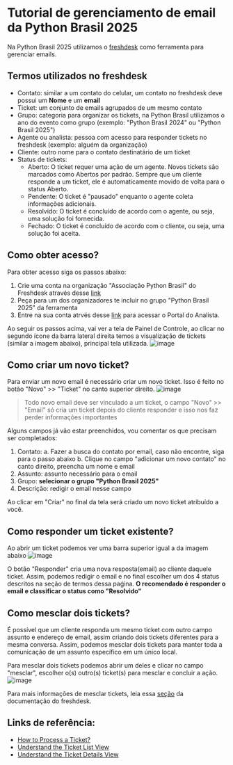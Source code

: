 # Tutorial de gerenciamento de email da Python Brasil 2025

Na Python Brasil 2025 utilizamos o [freshdesk](https://pythonbrasil.freshdesk.com/a/dashboard/default) como ferramenta para gerenciar emails. 

## Termos utilizados no freshdesk

* Contato: similar a um contato do celular, um contato no freshdesk deve possui um **Nome** e um **email**
* Ticket: um conjunto de emails agrupados de um mesmo contato
* Grupo: categoria para organizar os tickets, na Python Brasil utilizamos o ano do evento como grupo (exemplo: "Python Brasil 2024" ou "Python Brasil 2025")
* Agente ou analista: pessoa com acesso para responder tickets no freshdesk (exemplo: alguém da organização)
* Cliente: outro nome para o contato destinatário de um ticket
* Status de tickets:
  * Aberto: O ticket requer uma ação de um agente. Novos tickets são marcados como Abertos por padrão. Sempre que um cliente responde a um ticket, ele é automaticamente movido de volta para o status Aberto.
  * Pendente: O ticket é "pausado" enquanto o agente coleta informações adicionais.
  * Resolvido: O ticket é concluído de acordo com o agente, ou seja, uma solução foi fornecida.
  * Fechado: O ticket é concluído de acordo com o cliente, ou seja, uma solução foi aceita.

## Como obter acesso?

Para obter acesso siga os passos abaixo:
1. Crie uma conta na organização "Associação Python Brasil" do Freshdesk através desse [link](https://pythonbrasil.freshdesk.com/support/signup)
2. Peça para um dos organizadores te incluir no grupo "Python Brasil 2025" da ferramenta
3. Entre na sua conta atrvés desse [link](https://pythonbrasil.freshworks.com/login?client_id=451979510707337272&redirect_uri=https%3A%2F%2Fpythonbrasil.freshdesk.com%2Ffreshid%2Fauthorize_callback%3Fhd%3Dhttps%3A%2F%2Fpythonbrasil.freshdesk.com) para acessar o Portal do Analista.

Ao seguir os passos acima, vai ver a tela de Painel de Controle, ao clicar no segundo ícone da barra lateral direita temos a visualização de tickets (similar a imagem abaixo), principal tela utilizada.
![image](https://github.com/user-attachments/assets/a1af4c74-1c12-44ac-bd4d-5de8ff6e2b59)

## Como criar um novo ticket?

Para enviar um novo email é necessário criar um novo ticket. Isso é feito no botão "Novo" >> "Ticket" no canto superior direito.
![image](https://github.com/user-attachments/assets/eae6887c-8a18-4e47-bdda-dffd4bf5d4d2)

> Todo novo email deve ser vinculado a um ticket, o campo "Novo" >> "Email" só cria um ticket depois do cliente responder e isso nos faz perder informações importantes

Alguns campos já vão estar preenchidos, vou comentar os que precisam ser completados:

1. Contato:
  a. Fazer a busca do contato por email, caso não encontre, siga para o passo abaixo
  b. Clique no campo "adicionar um novo contato" no canto direito, preencha um nome e email
2. Assunto: assunto necessário para o email
3. Grupo: **selecionar o grupo "Python Brasil 2025"**
4. Descrição: redigir o email nesse campo

Ao clicar em "Criar" no final da tela será criado um novo ticket atribuído a você.

## Como responder um ticket existente?

Ao abrir um ticket podemos ver uma barra superior igual a da imagem abaixo
![image](https://github.com/user-attachments/assets/53b5e5b4-7c1d-4b31-ae8c-91ce817c327e)

O botão "Responder" cria uma nova resposta(email) ao cliente daquele ticket. Assim, podemos redigir o email e no final escolher um dos 4 status descritos na seção de termos dessa paǵina. **O recomendado é responder o email e classificar o status como "Resolvido"**


## Como mesclar dois tickets?

É possível que um cliente responda um mesmo ticket com outro campo assunto e endereço de email, assim criando dois tickets diferentes para a mesma conversa.
Assim, podemos mesclar dois tickets para manter toda a comunicação de um assunto específico em um único local.

Para mesclar dois tickets podemos abrir um deles e clicar no campo "mesclar", escolher o(s) outro(s) ticket(s) para mesclar e concluir a ação.
![image](https://github.com/user-attachments/assets/a7a8cdc7-1983-440a-8ed2-5079774aadd0)

Para mais informações de mesclar tickets, leia essa [seção](https://support.freshdesk.com/support/solutions/articles/231527-how-to-process-a-ticket#Merge-two-or-more-tickets) da documentação do freshdesk.


## Links de referência:
* [How to Process a Ticket?](https://support.freshdesk.com/support/solutions/articles/231527-how-to-process-a-ticket)
* [Understand the Ticket List View](https://support.freshdesk.com/support/solutions/articles/37559-understand-the-ticket-list-view)
* [Understand the Ticket Details View](https://support.freshdesk.com/support/solutions/articles/37588-understand-the-ticket-details-view)
